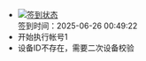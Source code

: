 - [![签到状态](https://github.com/p7wm/Cloud189-Actions/actions/workflows/main.yml/badge.svg?branch=main)](https://github.com/p7wm/Cloud189-Actions/actions/workflows/main.yml) <br> 签到时间：2025-06-26 00:49:22
- 开始执行帐号1
- 设备ID不存在，需要二次设备校验
